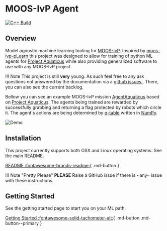# MOOS-IvP Agent
[![C++ Build](https://github.com/CarterFendley/moos-ivp-agent/actions/workflows/build-moos-ivp-agent.yml/badge.svg)](https://github.com/CarterFendley/moos-ivp-agent/actions/workflows/build-moos-ivp-agent.yml)
## Overview

Model agnostic machine learning tooling for [MOOS-IvP](https://oceanai.mit.edu/moos-ivp/pmwiki/pmwiki.php). Inspired by [moos-ivp-pLearn](https://github.com/mnovitzky/moos-ivp-pLearn) this project was designed to allow for training of python ML agents for [Project Aquaticus](https://oceanai.mit.edu/aquaticus/pmwiki/pmwiki.php?n=Main.HomePage) while also providing generalized software to use with any MOOS-IvP project. 

!!! Note
    This project is still **very** young. As such feel free to any ask questions not answered by the documentation via a [github issues.](https://github.com/CarterFendley/moos-ivp-agent/). There, you can also see the current backlog.

Bellow you can see an example MOOS-IvP mission [AgentAquaticus](moos_ivp/missions/agent_aquaticus.md) based on [Project Aquaticus](https://oceanai.mit.edu/aquaticus/pmwiki/pmwiki.php?n=Main.HomePage). The agents being trained are rewarded by successfully grabbing and returning a flag protected by robots which circle it. The agent's actions are being determined by [q-table](https://en.wikipedia.org/wiki/Q-learning) written in [NumPy](https://numpy.org/).

![Demo](assets/AgentAquaticusDemo.gif)

## Installation

This project currently supports both OSX and Linux operating systems. See the main README.

[README :fontawesome-brands-readme:](https://github.com/CarterFendley/moos-ivp-agent){ .md-button }

!!! Note "Pretty Please"
    **PLEASE** Raise a GitHub issue if there is ~any~ issue with these instructions.

## Getting Started

See the getting started page to start you on your ML path.

[Getting Started :fontawesome-solid-tachometer-alt:](getting_started.md){ .md-button .md-button--primary }
